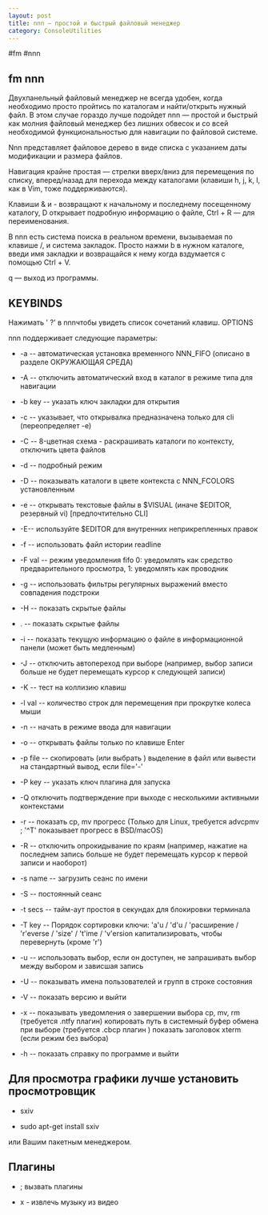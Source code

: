 ```yaml
---
layout: post
title: nnn — простой и быстрый файловый менеджер
category: ConsoleUtilities
---
```


#fm #nnn

## fm nnn

Двухпанельный файловый менеджер не всегда удобен, когда необходимо просто пройтись по каталогам и найти/открыть нужный файл. В этом случае гораздо лучше подойдет nnn — простой и быстрый как молния файловый менеджер без лишних обвесок и со всей необходимой функциональностью для навигации по файловой системе.

Nnn представляет файловое дерево в виде списка с указанием даты модификации и размера файлов. 

Навигация крайне простая — стрелки вверх/вниз для перемещения по списку, вперед/назад для перехода между каталогами (клавиши h, j, k, l, как в Vim, тоже поддерживаются). 

Клавиши & и - возвращают к начальному и последнему посещенному каталогу, D открывает подробную информацию о файле, Ctrl + R — для переименования.

В nnn есть система поиска в реальном времени, вызываемая по клавише /, и система закладок. Просто нажми b в нужном каталоге, введи имя закладки и возвращайся к нему когда вздумается с помощью Ctrl + V.

q — выход из программы.


## KEYBINDS

Нажимать ' ?' в nnnчтобы увидеть список сочетаний клавиш.
OPTIONS

nnn поддерживает следующие параметры:

- -a --
автоматическая установка временного NNN_FIFO (описано в разделе ОКРУЖАЮЩАЯ СРЕДА)

- -A -- 
отключить автоматический вход в каталог в режиме типа для навигации

- -b key --
указать ключ закладки для открытия

- -c --
указывает, что открывалка предназначена только для cli (переопределяет -e)

- -C --
8-цветная схема - раскрашивать каталоги по контексту, отключить цвета файлов

- -d --
подробный режим

- -D --
показывать каталоги в цвете контекста с NNN_FCOLORS установленным

- -e --
открывать текстовые файлы в $VISUAL (иначе $EDITOR, резервный vi) [предпочтительно CLI]

- -E-- 
используйте $EDITOR для внутренних неприкрепленных правок

- -f -- 
использовать файл истории readline

- -F val --
режим уведомления fifo
0: уведомлять как средство предварительного просмотра, 1: уведомлять как проводник

- -g --
использовать фильтры регулярных выражений вместо совпадения подстроки

- -H --
показать скрытые файлы
- .
--
показать скрытые файлы

- -i --
показать текущую информацию о файле в информационной панели (может быть медленным)

- -J --
отключить автопереход при выборе
(например, выбор записи больше не будет перемещать курсор к следующей записи)

- -K --
тест на коллизию клавиш

- -l val --
количество строк для перемещения при прокрутке колеса мыши

- -n --
начать в режиме ввода для навигации

- -o --
открывать файлы только по клавише Enter

- -p file --
скопировать (или выбрать ) выделение в файл или вывести на стандартный вывод, если file='-'

- -P key --
указать ключ плагина для запуска

- -Q
отключить подтверждение при выходе с несколькими активными контекстами

- -r --
показать cp, mv прогресс
(Только для Linux, требуется advcpmv ; '^T' показывает прогресс в BSD/macOS)

- -R --
отключить опрокидывание по краям (например, нажатие на последнем
запись больше не будет перемещать курсор к первой записи и наоборот)

- -s name --
загрузить сеанс по имени

- -S --
постоянный сеанс

- -t secs --
тайм-аут простоя в секундах для блокировки терминала

- -T key --
Порядок сортировки
ключи: 'a'u / 'd'u / 'расширение / 'r'everse / 'size' / 't'ime / 'v'ersion
капитализировать, чтобы перевернуть (кроме 'r')

- -u --
использовать выбор, если он доступен, не запрашивать выбор между выбором и зависшая запись

- -U --
показывать имена пользователей и групп в строке состояния

- -V --
показать версию и выйти

- -x -- 
показывать уведомления о завершении выбора cp, mv, rm (требуется .ntfy плагин)
копировать путь в системный буфер обмена при выборе (требуется .cbcp плагин )
показать заголовок xterm (если режим без выбора)

- -h --
показать справку по программе и выйти

## Для просмотра графики лучше установить просмотровщик 

- sxiv

- sudo apt-get install sxiv

или Вашим пакетным менеджером.

## Плагины

- ; вызвать плагины

- x - извлечь музыку из видео
